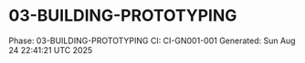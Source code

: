 # 03-BUILDING-PROTOTYPING
Phase: 03-BUILDING-PROTOTYPING
CI: CI-GN001-001
Generated: Sun Aug 24 22:41:21 UTC 2025
